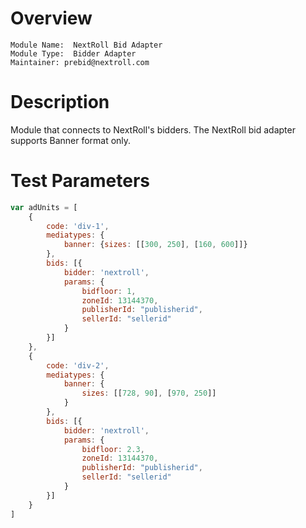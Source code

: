 # Overview

```
Module Name:  NextRoll Bid Adapter
Module Type:  Bidder Adapter
Maintainer: prebid@nextroll.com
```

# Description

Module that connects to NextRoll's bidders.
The NextRoll bid adapter supports Banner format only.

# Test Parameters
``` javascript
var adUnits = [
    {
        code: 'div-1',
        mediatypes: {
            banner: {sizes: [[300, 250], [160, 600]]}
        },
        bids: [{
            bidder: 'nextroll',
            params: {
                bidfloor: 1,
                zoneId: 13144370,
                publisherId: "publisherid",
                sellerId: "sellerid"
            }
        }]
    },
    {
        code: 'div-2',
        mediatypes: {
            banner: {
                sizes: [[728, 90], [970, 250]]
            }
        },
        bids: [{
            bidder: 'nextroll',
            params: {
                bidfloor: 2.3,
                zoneId: 13144370,
                publisherId: "publisherid",
                sellerId: "sellerid"
            }
        }]
    }
]
```
